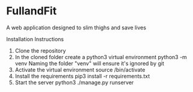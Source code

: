 # FullandFit

A web application designed to slim thighs and save lives

Installation Instructions
1. Clone the repository
2. In the cloned folder create a python3 virtual environment
   python3 -m venv <name the folder venv>
   Naming the folder "venv" will ensure it's ignored by git
3. Activate the virtual environment
   source <env name>/bin/activate
4. Install the requirements
   pip3 install -r requirements.txt
5. Start the server
   python3 ./manage.py runserver
